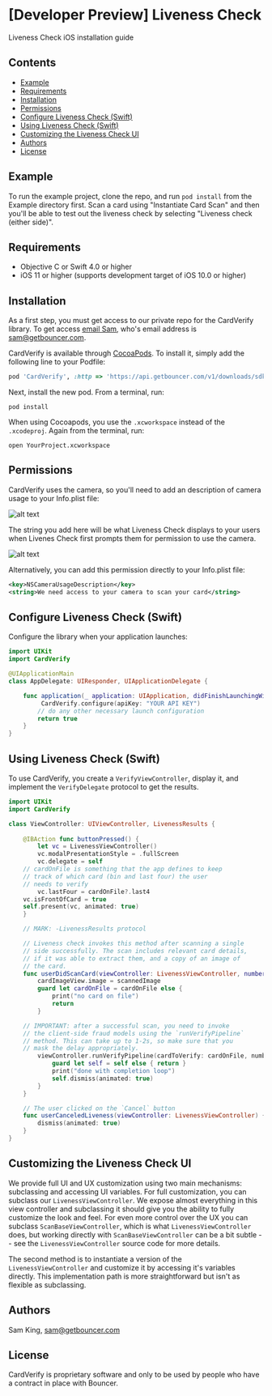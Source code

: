 # [Developer Preview] Liveness Check

Liveness Check iOS installation guide

## Contents
* [Example](#example)
* [Requirements](#requirements)
* [Installation](#installation)
* [Permissions](#permissions)
* [Configure Liveness Check (Swift)](#configure-liveness-check-swift)
* [Using Liveness Check (Swift)](#using-liveness-check-swift)
* [Customizing the Liveness Check UI](#customizing-the-liveness-check-ui)
* [Authors](#authors)
* [License](#license)

## Example

To run the example project, clone the repo, and run `pod install` from
the Example directory first. Scan a card using "Instantiate Card Scan"
and then you'll be able to test out the liveness check by selecting
"Liveness check (either side)".

## Requirements

* Objective C or Swift 4.0 or higher
* iOS 11 or higher (supports development target of iOS 10.0 or higher)

## Installation

As a first step, you must get access to our private repo for the CardVerify
library. To get access [email Sam](mailto:sam@getbouncer.com), who's email
address is sam@getbouncer.com.

CardVerify is available through [CocoaPods](https://cocoapods.org). To install
it, simply add the following line to your Podfile:

```ruby
pod 'CardVerify', :http => 'https://api.getbouncer.com/v1/downloads/sdk/card_verify/<API_SECRET>/cardverify-ios-1.0.5021-preview.tgz'
```

Next, install the new pod. From a terminal, run:

```
pod install
```

When using Cocoapods, you use the `.xcworkspace` instead of the
`.xcodeproj`. Again from the terminal, run:

```
open YourProject.xcworkspace
```

## Permissions

CardVerify uses the camera, so you'll need to add an description of
camera usage to your Info.plist file:

![alt text](https://github.com/getbouncer/cardscan-ios/raw/master/Info.plist.camera.png "Info.plist")

The string you add here will be what Liveness Check displays to your users
when Livenes Check first prompts them for permission to use the camera.

![alt text](https://github.com/getbouncer/cardscan-ios/raw/master/camera_prompt.png "Camera prompt")

Alternatively, you can add this permission directly to your Info.plist
file:

```xml
<key>NSCameraUsageDescription</key>
<string>We need access to your camera to scan your card</string>
```

## Configure Liveness Check (Swift)

Configure the library when your application launches:

```swift
import UIKit
import CardVerify

@UIApplicationMain
class AppDelegate: UIResponder, UIApplicationDelegate {

    func application(_ application: UIApplication, didFinishLaunchingWithOptions launchOptions: [UIApplicationLaunchOptionsKey: Any]?) -> Bool {
    	 CardVerify.configure(apiKey: "YOUR API KEY") 
        // do any other necessary launch configuration
        return true
    }
}
```


## Using Liveness Check (Swift)

To use CardVerify, you create a `VerifyViewController`, display it, and
implement the `VerifyDelegate` protocol to get the results.

```swift
import UIKit
import CardVerify

class ViewController: UIViewController, LivenessResults {
    
    @IBAction func buttonPressed() {
        let vc = LivenessViewController()
        vc.modalPresentationStyle = .fullScreen
        vc.delegate = self
	// cardOnFile is something that the app defines to keep
	// track of which card (bin and last four) the user
	// needs to verify
        vc.lastFour = cardOnFile?.last4
	vc.isFrontOfCard = true
	self.present(vc, animated: true)
    }

    // MARK: -LivenessResults protocol

    // Liveness check invokes this method after scanning a single
    // side successfully. The scan includes relevant card details,
    // if it was able to extract them, and a copy of an image of
    // the card.
    func userDidScanCard(viewController: LivenessViewController, number: String?, name: String?, expiryYear: String?, expiryMonth: String?, scannedImage: UIImage) {
        cardImageView.image = scannedImage
        guard let cardOnFile = cardOnFile else {
            print("no card on file")
            return
        }

	// IMPORTANT: after a successful scan, you need to invoke
	// the client-side fraud models using the `runVerifyPipeline`
	// method. This can take up to 1-2s, so make sure that you
	// mask the delay appropriately.
        viewController.runVerifyPipeline(cardToVerify: cardOnFile, number: number ?? "", expiryYear: expiryYear, expiryMonth: expiryMonth, debugForceError: nil) { [weak self] paymentCard in
            guard let self = self else { return }
            print("done with completion loop")
            self.dismiss(animated: true)
        }
    }

    // The user clicked on the `Cancel` button
    func userCanceledLiveness(viewController: LivenessViewController) {
        dismiss(animated: true)
    }
}
```

## Customizing the Liveness Check UI

We provide full UI and UX customization using two main mechanisms:
subclassing and accessing UI variables. For full customization, you
can subclass our `LivenessViewController`. We expose almost everything
in this view controller and subclassing it should give you the ability
to fully customize the look and feel. For even more control over the
UX you can subclass `ScanBaseViewController`, which is what
`LivenessViewController` does, but working directly with
`ScanBaseViewController` can be a bit subtle -- see the
`LivenessViewController` source code for more details.

The second method is to instantiate a version of the
`LivenessViewController` and customize it by accessing it's variables
directly. This implementation path is more straightforward but isn't
as flexible as subclassing.

## Authors

Sam King, sam@getbouncer.com

## License

CardVerify is proprietary software and only to be used by people who have a contract in place
with Bouncer.
